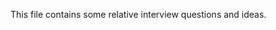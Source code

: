 This file contains some relative interview questions and ideas.
 
       
  
 
 
 
         
        
             
       
 
 
 
 
 

